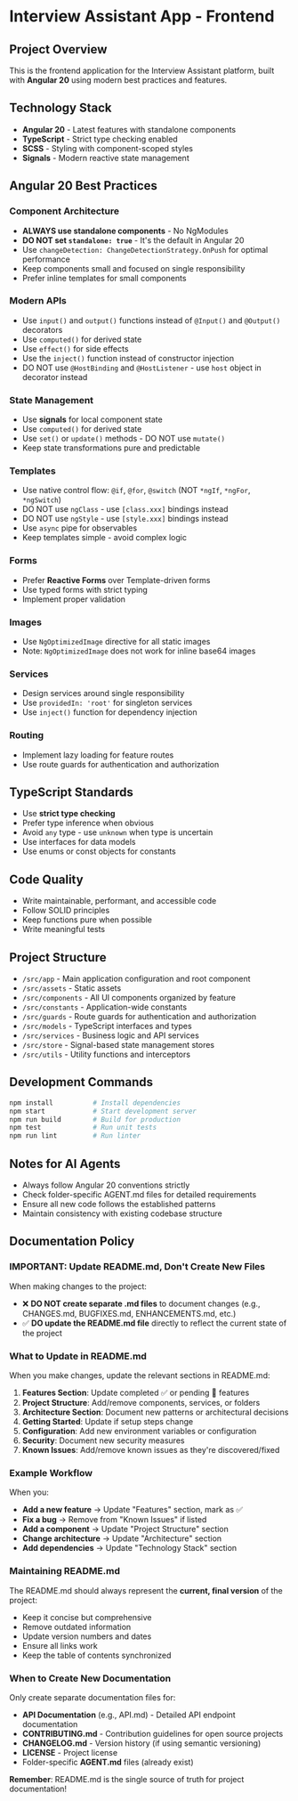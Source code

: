 # Interview Assistant App - Frontend

## Project Overview

This is the frontend application for the Interview Assistant platform, built with **Angular 20** using modern best practices and features.

## Technology Stack

- **Angular 20** - Latest features with standalone components
- **TypeScript** - Strict type checking enabled
- **SCSS** - Styling with component-scoped styles
- **Signals** - Modern reactive state management

## Angular 20 Best Practices

### Component Architecture

- **ALWAYS use standalone components** - No NgModules
- **DO NOT set `standalone: true`** - It's the default in Angular 20
- Use `changeDetection: ChangeDetectionStrategy.OnPush` for optimal performance
- Keep components small and focused on single responsibility
- Prefer inline templates for small components

### Modern APIs

- Use `input()` and `output()` functions instead of `@Input()` and `@Output()` decorators
- Use `computed()` for derived state
- Use `effect()` for side effects
- Use the `inject()` function instead of constructor injection
- DO NOT use `@HostBinding` and `@HostListener` - use `host` object in decorator instead

### State Management

- Use **signals** for local component state
- Use `computed()` for derived state
- Use `set()` or `update()` methods - DO NOT use `mutate()`
- Keep state transformations pure and predictable

### Templates

- Use native control flow: `@if`, `@for`, `@switch` (NOT `*ngIf`, `*ngFor`, `*ngSwitch`)
- DO NOT use `ngClass` - use `[class.xxx]` bindings instead
- DO NOT use `ngStyle` - use `[style.xxx]` bindings instead
- Use `async` pipe for observables
- Keep templates simple - avoid complex logic

### Forms

- Prefer **Reactive Forms** over Template-driven forms
- Use typed forms with strict typing
- Implement proper validation

### Images

- Use `NgOptimizedImage` directive for all static images
- Note: `NgOptimizedImage` does not work for inline base64 images

### Services

- Design services around single responsibility
- Use `providedIn: 'root'` for singleton services
- Use `inject()` function for dependency injection

### Routing

- Implement lazy loading for feature routes
- Use route guards for authentication and authorization

## TypeScript Standards

- Use **strict type checking**
- Prefer type inference when obvious
- Avoid `any` type - use `unknown` when type is uncertain
- Use interfaces for data models
- Use enums or const objects for constants

## Code Quality

- Write maintainable, performant, and accessible code
- Follow SOLID principles
- Keep functions pure when possible
- Write meaningful tests

## Project Structure

- `/src/app` - Main application configuration and root component
- `/src/assets` - Static assets
- `/src/components` - All UI components organized by feature
- `/src/constants` - Application-wide constants
- `/src/guards` - Route guards for authentication and authorization
- `/src/models` - TypeScript interfaces and types
- `/src/services` - Business logic and API services
- `/src/store` - Signal-based state management stores
- `/src/utils` - Utility functions and interceptors

## Development Commands

```bash
npm install          # Install dependencies
npm start            # Start development server
npm run build        # Build for production
npm test             # Run unit tests
npm run lint         # Run linter
```

## Notes for AI Agents

- Always follow Angular 20 conventions strictly
- Check folder-specific AGENT.md files for detailed requirements
- Ensure all new code follows the established patterns
- Maintain consistency with existing codebase structure

## Documentation Policy

### **IMPORTANT: Update README.md, Don't Create New Files**

When making changes to the project:

- ❌ **DO NOT create separate .md files** to document changes (e.g., CHANGES.md, BUGFIXES.md, ENHANCEMENTS.md, etc.)
- ✅ **DO update the README.md file** directly to reflect the current state of the project

### What to Update in README.md

When you make changes, update the relevant sections in README.md:

1. **Features Section**: Update completed ✅ or pending 🚧 features
2. **Project Structure**: Add/remove components, services, or folders
3. **Architecture Section**: Document new patterns or architectural decisions
4. **Getting Started**: Update if setup steps change
5. **Configuration**: Add new environment variables or configuration
6. **Security**: Document new security measures
7. **Known Issues**: Add/remove known issues as they're discovered/fixed

### Example Workflow

When you:

- **Add a new feature** → Update "Features" section, mark as ✅
- **Fix a bug** → Remove from "Known Issues" if listed
- **Add a component** → Update "Project Structure" section
- **Change architecture** → Update "Architecture" section
- **Add dependencies** → Update "Technology Stack" section

### Maintaining README.md

The README.md should always represent the **current, final version** of the project:

- Keep it concise but comprehensive
- Remove outdated information
- Update version numbers and dates
- Ensure all links work
- Keep the table of contents synchronized

### When to Create New Documentation

Only create separate documentation files for:

- **API Documentation** (e.g., API.md) - Detailed API endpoint documentation
- **CONTRIBUTING.md** - Contribution guidelines for open source projects
- **CHANGELOG.md** - Version history (if using semantic versioning)
- **LICENSE** - Project license
- Folder-specific **AGENT.md** files (already exist)

**Remember**: README.md is the single source of truth for project documentation!

